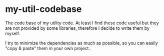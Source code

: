 # my-util-codebase
The code base of my utility code. At least I find these code useful but they are not provided by some libraries, therefore I decide to write them by myself.

I try to minimize the dependencies as much as possible, so you can easily "copy & paste" them in your own project.
